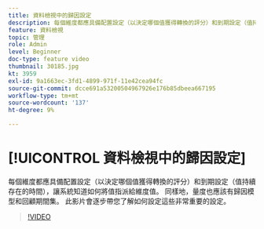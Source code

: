 ```yaml
---
title: 資料檢視中的歸因設定
description: 每個維度都應具備配置設定（以決定哪個值獲得轉換的評分）和到期設定（值持續存在的時間），讓系統知道如何將值指派給維度值。 同樣地，量度也應該有歸因模型和回顧期間集。 此影片會逐步帶您了解如何設定這些非常重要的設定。
feature: 資料檢視
topic: 管理
role: Admin
level: Beginner
doc-type: feature video
thumbnail: 30185.jpg
kt: 3959
exl-id: 9a1663ec-3fd1-4899-971f-11e42cea94fc
source-git-commit: dcce691a53200504967926e176b85dbeea667195
workflow-type: tm+mt
source-wordcount: '137'
ht-degree: 9%

---
```


# [!UICONTROL 資料檢視中的歸因設定]

每個維度都應具備配置設定（以決定哪個值獲得轉換的評分）和到期設定（值持續存在的時間），讓系統知道如何將值指派給維度值。 同樣地，量度也應該有歸因模型和回顧期間集。 此影片會逐步帶您了解如何設定這些非常重要的設定。

>[!VIDEO](https://video.tv.adobe.com/v/30185/?quality=12&enable10seconds=on&speedcontrol=on)
